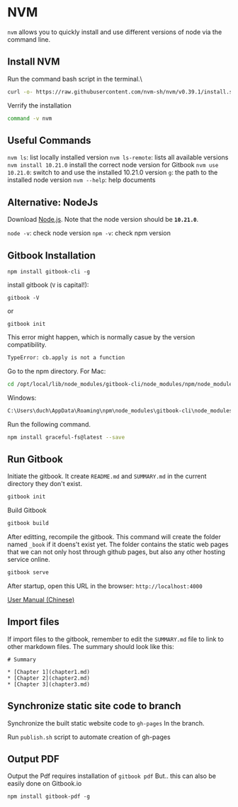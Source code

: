 # NVM

`nvm` allows you to quickly install and use different versions of node via the command line.

## Install NVM

Run the command bash script in the terminal.\


```bash
curl -o- https://raw.githubusercontent.com/nvm-sh/nvm/v0.39.1/install.sh | bash
```

Verrify the installation

```bash
command -v nvm
```

## Useful Commands

`nvm ls`: list locally installed version `nvm ls-remote`: lists all available versions `nvm install 10.21.0` install the correct node version for Gitbook `nvm use 10.21.0`: switch to and use the installed 10.21.0 version `g`: the path to the installed node version `nvm --help`: help documents

## Alternative: NodeJs

Download [Node.js](https://nodejs.org/en/). Note that the node version should be **`10.21.0`**.

`node -v`: check node version `npm -v`: check npm version

## Gitbook Installation

```
npm install gitbook-cli -g
```

install gitbook (`V` is capital!):

```
gitbook -V
```

or

```
gitbook init
```

This error might happen, which is normally casue by the version compatibility.

```bash
TypeError: cb.apply is not a function
```

Go to the npm directory. For Mac:

```bash
cd /opt/local/lib/node_modules/gitbook-cli/node_modules/npm/node_modules
```

Windows:

```bash
C:\Users\duch\AppData\Roaming\npm\node_modules\gitbook-cli\node_modules\npm\node_modules>
```

Run the following command.

```bash
npm install graceful-fs@latest --save
```

## Run Gitbook

Initiate the gitbook. It create `README.md` and `SUMMARY.md` in the current directory they don't exist.

```bash
gitbook init
```

Build Gitbook

```bash
gitbook build
```

After editting, recompile the gitbook. This command will create the folder named `_book` if it doens't exist yet. The folder contains the static web pages that we can not only host through github pages, but also any other hosting service online.

```bash
gitbook serve
```

After startup, open this URL in the browser: `http://localhost:4000`

[User Manual (Chinese)](https://chrisniael.gitbooks.io/gitbook-documentation/content/index.html)

## Import files

If import files to the gitbook, remember to edit the `SUMMARY.md` file to link to other markdown files. The summary should look like this:

```
# Summary

* [Chapter 1](chapter1.md)
* [Chapter 2](chapter2.md)
* [Chapter 3](chapter3.md)
```

## Synchronize static site code to branch

Synchronize the built static website code to `gh-pages` In the branch.

Run `publish.sh` script to automate creation of gh-pages

## Output PDF

Output the Pdf requires installation of `gitbook pdf` But.. this can also be easily done on Gitbook.io

```
npm install gitbook-pdf -g
```
